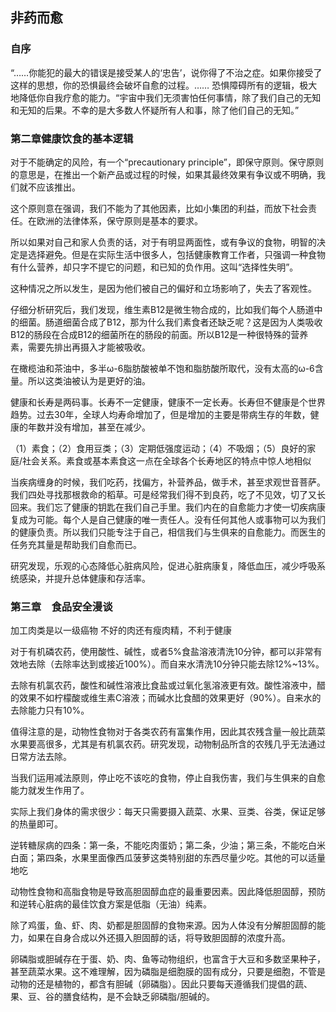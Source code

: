 <!--
 * @Author: zhangyu
 * @Email: zhangdulin@outlook.com
 * @Date: 2021-07-02 15:56:46
 * @LastEditors: zhangyu
 * @LastEditTime: 2021-12-09 14:03:38
 * @Description:
-->

## 非药而愈

### 自序
“……你能犯的最大的错误是接受某人的‘忠告’，说你得了不治之症。如果你接受了这样的思想，你的恐惧最终会破坏自愈的过程。…… 恐惧障碍所有的逻辑，极大地降低你自我疗愈的能力。“宇宙中我们无须害怕任何事情，除了我们自己的无知和无知的后果。不幸的是大多数人怀疑所有人和事，除了他们自己的无知。”

### 第二章健康饮食的基本逻辑
对于不能确定的风险，有一个“precautionary principle”，即保守原则。保守原则的意思是，在推出一个新产品或过程的时候，如果其最终效果有争议或不明确，我们就不应该推出。

这个原则意在强调，我们不能为了其他因素，比如小集团的利益，而放下社会责任。在欧洲的法律体系，保守原则是基本的要求。

所以如果对自己和家人负责的话，对于有明显两面性，或有争议的食物，明智的决定是选择避免。但是在实际生活中很多人，包括健康教育工作者，只强调一种食物有什么营养，却只字不提它的问题，和已知的负作用。这叫“选择性失明”。

这种情况之所以发生，是因为他们被自己的偏好和立场影响了，失去了客观性。

仔细分析研究后，我们发现，维生素B12是微生物合成的，比如我们每个人肠道中的细菌。肠道细菌合成了B12，那为什么我们素食者还缺乏呢？这是因为人类吸收B12的肠段在合成B12的细菌所在的肠段的前面。所以B12是一种很特殊的营养素，需要先排出再摄入才能被吸收。

在橄榄油和茶油中，多半ω-6脂肪酸被单不饱和脂肪酸所取代，没有太高的ω-6含量。所以这类油被认为是更好的油。

健康和长寿是两码事。长寿不一定健康，健康不一定长寿。长寿但不健康是个世界趋势。过去30年，全球人均寿命增加了，但是增加的主要是带病生存的年数，健康的年数并没有增加，甚至在减少。

（1）素食；（2）食用豆类；（3）定期低强度运动；（4）不吸烟；（5）良好的家庭/社会关系。素食或基本素食这一点在全球各个长寿地区的特点中惊人地相似

当疾病缠身的时候，我们吃药，找偏方，补营养品，做手术，甚至求观世音菩萨。我们四处寻找那根救命的稻草。可是经常我们得不到良药，吃了不见效，切了又长回来。我们忘了健康的钥匙在我们自己手里。我们内在的自愈能力才使一切疾病康复成为可能。每个人是自己健康的唯一责任人。没有任何其他人或事物可以为我们的健康负责。所以我们只能专注于自己，相信我们与生俱来的自愈能力。而医生的任务充其量是帮助我们自愈而已。

研究发现，乐观的心态降低心脏病风险，促进心脏病康复，降低血压，减少呼吸系统感染，并提升总体健康和存活率。

### 第三章　食品安全漫谈
加工肉类是以一级癌物
不好的肉还有瘦肉精，不利于健康

对于有机磷农药，使用酸性、碱性，或者5%食盐溶液清洗10分钟，都可以非常有效地去除（去除率达到或接近100%）。而自来水清洗10分钟只能去除12%~13%。

去除有机氯农药，酸性和碱性溶液比食盐或过氧化氢溶液更有效。酸性溶液中，醋的效果不如柠檬酸或维生素C溶液；而碱水比食醋的效果更好（90%）。自来水的去除能力只有10%。

值得注意的是，动物性食物对于各类农药有富集作用，因此其农残含量一般比蔬菜水果要高很多，尤其是有机氯农药。研究发现，动物制品所含的农残几乎无法通过日常方法去除。

当我们运用减法原则，停止吃不该吃的食物，停止自我伤害，我们与生俱来的自愈能力就发生作用了。

实际上我们身体的需求很少：每天只需要摄入蔬菜、水果、豆类、谷类，保证足够的热量即可。

逆转糖尿病的四条：第一条，不能吃肉蛋奶；第二条，少油；第三条，不能吃白米白面；第四条，水果里面像西瓜菠萝这类特别甜的东西尽量少吃。其他的可以适量地吃

动物性食物和高脂食物是导致高胆固醇血症的最重要因素。因此降低胆固醇，预防和逆转心脏病的最佳饮食方案是低脂（无油）纯素。

除了鸡蛋，鱼、虾、肉、奶都是胆固醇的食物来源。因为人体没有分解胆固醇的能力，如果在自身合成以外还摄入胆固醇的话，将导致胆固醇的浓度升高。

卵磷脂或胆碱存在于蛋、奶、肉、鱼等动物组织，也富含于大豆和多数坚果种子，甚至蔬菜水果。这不难理解，因为磷脂是细胞膜的固有成分，只要是细胞，不管是动物的还是植物的，都含有胆碱（卵磷脂）。因此只要每天遵循我们提倡的蔬、果、豆、谷的膳食结构，是不会缺乏卵磷脂/胆碱的。






<Gitalk />

